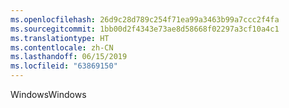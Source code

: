 ```yaml
---
ms.openlocfilehash: 26d9c28d789c254f71ea99a3463b99a7ccc2f4fa
ms.sourcegitcommit: 1bb00d2f4343e73ae8d58668f02297a3cf10a4c1
ms.translationtype: HT
ms.contentlocale: zh-CN
ms.lasthandoff: 06/15/2019
ms.locfileid: "63869150"
---
```

<span data-ttu-id="b2307-101">Windows</span><span class="sxs-lookup"><span data-stu-id="b2307-101">Windows</span></span>